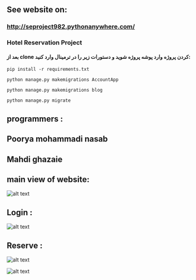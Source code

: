 ## See website on:
### http://seproject982.pythonanywhere.com/

### Hotel Reservation Project

#### بعد از clone کردن پروژه وارد پوشه پروژه شوید و دستورات زیر را در ترمینال وارد کنید:

```pip install -r requirements.txt```

```python manage.py makemigrations AccountApp```

```python manage.py makemigrations blog```

```python manage.py migrate```

## programmers : 
## Poorya mohammadi nasab
## Mahdi ghazaie

## main view of website:
![alt text](https://github.com/Pooryamn/Hotel-reservation-System/blob/master/main.png)

## Login : 

![alt text](https://github.com/Pooryamn/Hotel-reservation-System/blob/master/Login.png)

## Reserve : 

![alt text](https://github.com/Pooryamn/Hotel-reservation-System/blob/master/reserve.png)

![alt text](https://github.com/Pooryamn/Hotel-reservation-System/blob/master/Su_reserve.png)
